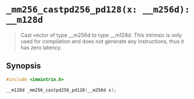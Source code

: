 `_mm256_castpd256_pd128(x: __m256d): __m128d`
=============================================

> Cast vector of type __m256d to type __m128d. This intrinsic is only used for compilation and does not generate any instructions, thus it has zero latency.

## Synopsis

```c
#include <immintrin.h>

__m128d _mm256_castpd256_pd128(__m256d x);
```

